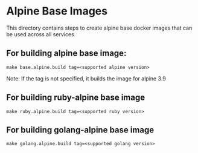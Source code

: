 # Alpine Base Images

This directory contains steps to create alpine base docker images that can be used across all services

## For building alpine base image:

```
make base.alpine.build tag=<supported alpine version>

```
Note: If the tag is not specified, it builds the image for alpine 3.9

## For building ruby-alpine base image

```
make ruby.alpine.build tag=<supported ruby version>
```

## For building golang-alpine base image

```
make golang.alpine.build tag=<supported golang version>
```
